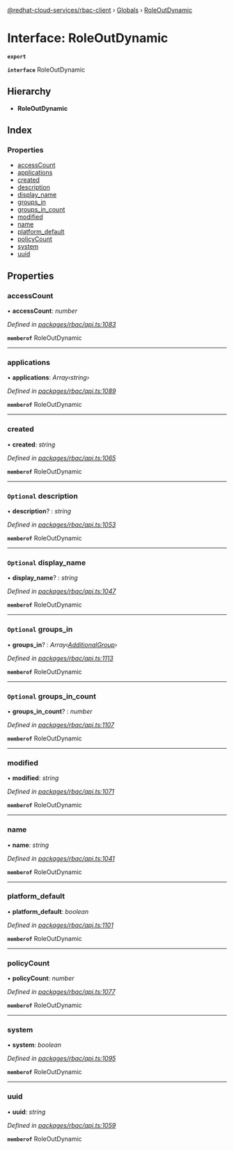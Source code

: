 [@redhat-cloud-services/rbac-client](../README.md) › [Globals](../globals.md) › [RoleOutDynamic](roleoutdynamic.md)

# Interface: RoleOutDynamic

**`export`** 

**`interface`** RoleOutDynamic

## Hierarchy

* **RoleOutDynamic**

## Index

### Properties

* [accessCount](roleoutdynamic.md#accesscount)
* [applications](roleoutdynamic.md#applications)
* [created](roleoutdynamic.md#created)
* [description](roleoutdynamic.md#optional-description)
* [display_name](roleoutdynamic.md#optional-display_name)
* [groups_in](roleoutdynamic.md#optional-groups_in)
* [groups_in_count](roleoutdynamic.md#optional-groups_in_count)
* [modified](roleoutdynamic.md#modified)
* [name](roleoutdynamic.md#name)
* [platform_default](roleoutdynamic.md#platform_default)
* [policyCount](roleoutdynamic.md#policycount)
* [system](roleoutdynamic.md#system)
* [uuid](roleoutdynamic.md#uuid)

## Properties

###  accessCount

• **accessCount**: *number*

*Defined in [packages/rbac/api.ts:1083](https://github.com/RedHatInsights/javascript-clients/blob/master/packages/rbac/api.ts#L1083)*

**`memberof`** RoleOutDynamic

___

###  applications

• **applications**: *Array‹string›*

*Defined in [packages/rbac/api.ts:1089](https://github.com/RedHatInsights/javascript-clients/blob/master/packages/rbac/api.ts#L1089)*

**`memberof`** RoleOutDynamic

___

###  created

• **created**: *string*

*Defined in [packages/rbac/api.ts:1065](https://github.com/RedHatInsights/javascript-clients/blob/master/packages/rbac/api.ts#L1065)*

**`memberof`** RoleOutDynamic

___

### `Optional` description

• **description**? : *string*

*Defined in [packages/rbac/api.ts:1053](https://github.com/RedHatInsights/javascript-clients/blob/master/packages/rbac/api.ts#L1053)*

**`memberof`** RoleOutDynamic

___

### `Optional` display_name

• **display_name**? : *string*

*Defined in [packages/rbac/api.ts:1047](https://github.com/RedHatInsights/javascript-clients/blob/master/packages/rbac/api.ts#L1047)*

**`memberof`** RoleOutDynamic

___

### `Optional` groups_in

• **groups_in**? : *Array‹[AdditionalGroup](additionalgroup.md)›*

*Defined in [packages/rbac/api.ts:1113](https://github.com/RedHatInsights/javascript-clients/blob/master/packages/rbac/api.ts#L1113)*

**`memberof`** RoleOutDynamic

___

### `Optional` groups_in_count

• **groups_in_count**? : *number*

*Defined in [packages/rbac/api.ts:1107](https://github.com/RedHatInsights/javascript-clients/blob/master/packages/rbac/api.ts#L1107)*

**`memberof`** RoleOutDynamic

___

###  modified

• **modified**: *string*

*Defined in [packages/rbac/api.ts:1071](https://github.com/RedHatInsights/javascript-clients/blob/master/packages/rbac/api.ts#L1071)*

**`memberof`** RoleOutDynamic

___

###  name

• **name**: *string*

*Defined in [packages/rbac/api.ts:1041](https://github.com/RedHatInsights/javascript-clients/blob/master/packages/rbac/api.ts#L1041)*

**`memberof`** RoleOutDynamic

___

###  platform_default

• **platform_default**: *boolean*

*Defined in [packages/rbac/api.ts:1101](https://github.com/RedHatInsights/javascript-clients/blob/master/packages/rbac/api.ts#L1101)*

**`memberof`** RoleOutDynamic

___

###  policyCount

• **policyCount**: *number*

*Defined in [packages/rbac/api.ts:1077](https://github.com/RedHatInsights/javascript-clients/blob/master/packages/rbac/api.ts#L1077)*

**`memberof`** RoleOutDynamic

___

###  system

• **system**: *boolean*

*Defined in [packages/rbac/api.ts:1095](https://github.com/RedHatInsights/javascript-clients/blob/master/packages/rbac/api.ts#L1095)*

**`memberof`** RoleOutDynamic

___

###  uuid

• **uuid**: *string*

*Defined in [packages/rbac/api.ts:1059](https://github.com/RedHatInsights/javascript-clients/blob/master/packages/rbac/api.ts#L1059)*

**`memberof`** RoleOutDynamic

